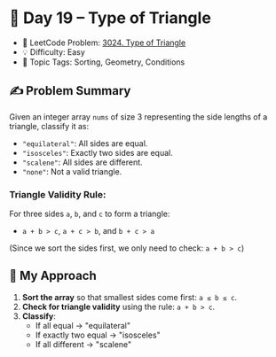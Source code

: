 # 📅 Day 19 – Type of Triangle

- 🔗 LeetCode Problem: [3024. Type of Triangle](https://leetcode.com/problems/type-of-triangle/)
- 💡 Difficulty: Easy
- 🧠 Topic Tags: Sorting, Geometry, Conditions

## ✍️ Problem Summary

Given an integer array `nums` of size 3 representing the side lengths of a triangle, classify it as:

- `"equilateral"`: All sides are equal.
- `"isosceles"`: Exactly two sides are equal.
- `"scalene"`: All sides are different.
- `"none"`: Not a valid triangle.

### Triangle Validity Rule:
For three sides `a`, `b`, and `c` to form a triangle:
- `a + b > c`, `a + c > b`, and `b + c > a`

(Since we sort the sides first, we only need to check: `a + b > c`)

## 🚧 My Approach

1. **Sort the array** so that smallest sides come first: `a ≤ b ≤ c`.
2. **Check for triangle validity** using the rule: `a + b > c`.
3. **Classify**:
   - If all equal → "equilateral"
   - If exactly two equal → "isosceles"
   - If all different → "scalene"
